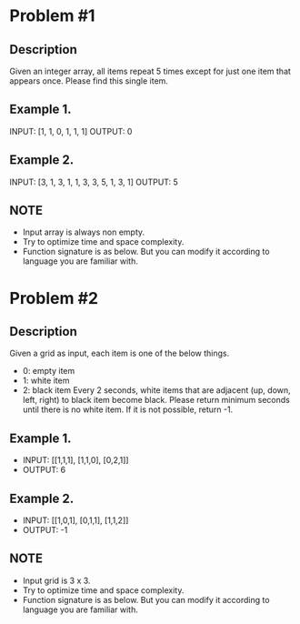 # Problem #1

## Description
Given an integer array, all items repeat 5 times except for just one item that appears once. Please
find this single item.

## Example 1.
INPUT: [1, 1, 0, 1, 1, 1]
OUTPUT: 0

## Example 2.
INPUT: [3, 1, 3, 1, 1, 3, 3, 5, 1, 3, 1]
OUTPUT: 5

## NOTE
- Input array is always non empty.
- Try to optimize time and space complexity.
- Function signature is as below. But you can modify it according to language you are
familiar with.


# Problem #2

## Description
Given a grid as input, each item is one of the below things.
- 0: empty item
- 1: white item
- 2: black item
Every 2 seconds, white items that are adjacent (up, down, left, right) to black item become black.
Please return minimum seconds until there is no white item. If it is not possible, return -1.

## Example 1.
- INPUT: [[1,1,1], [1,1,0], [0,2,1]]
- OUTPUT: 6

## Example 2.
- INPUT: [[1,0,1], [0,1,1], [1,1,2]]
- OUTPUT: -1

## NOTE
- Input grid is 3 x 3.
- Try to optimize time and space complexity.
- Function signature is as below. But you can modify it according to language you are
familiar with.
